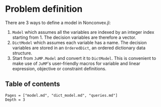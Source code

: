 # Problem definition

There are 3 ways to define a model in Nonconvex.jl:
1. `Model` which assumes all the variables are indexed by an integer index starting from 1. The decision variables are therefore a vector.
2. `DictModel` which assumes each variable has a name. The decision variables are stored in an `OrderedDict`, an ordered dictionary data structure.
3. Start from `JuMP.Model` and convert it to `DictModel`. This is convenient to make use of `JuMP`'s user-friendly macros for variable and linear expression, objective or constraint definitions.

## Table of contents

```@contents
Pages = ["model.md", "dict_model.md", "queries.md"]
Depth = 3
```
